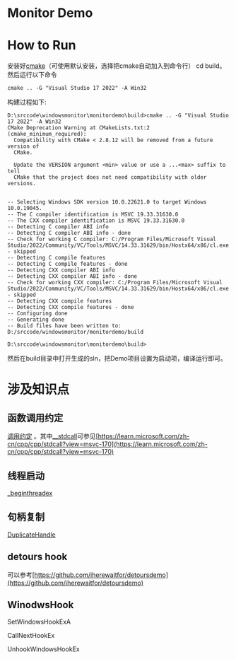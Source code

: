 # Monitor Demo

# How to Run
安装好[cmake](https://cmake.org/download/)（可使用默认安装，选择把cmake自动加入到命令行）
cd build。然后运行以下命令
```
cmake .. -G "Visual Studio 17 2022" -A Win32
```
构建过程如下:
```
D:\srccode\windowsmonitor\monitordemo\build>cmake .. -G "Visual Studio 17 2022" -A Win32
CMake Deprecation Warning at CMakeLists.txt:2 (cmake_minimum_required):
  Compatibility with CMake < 2.8.12 will be removed from a future version of
  CMake.

  Update the VERSION argument <min> value or use a ...<max> suffix to tell
  CMake that the project does not need compatibility with older versions.


-- Selecting Windows SDK version 10.0.22621.0 to target Windows 10.0.19045.
-- The C compiler identification is MSVC 19.33.31630.0
-- The CXX compiler identification is MSVC 19.33.31630.0
-- Detecting C compiler ABI info
-- Detecting C compiler ABI info - done
-- Check for working C compiler: C:/Program Files/Microsoft Visual Studio/2022/Community/VC/Tools/MSVC/14.33.31629/bin/Hostx64/x86/cl.exe - skipped
-- Detecting C compile features
-- Detecting C compile features - done
-- Detecting CXX compiler ABI info
-- Detecting CXX compiler ABI info - done
-- Check for working CXX compiler: C:/Program Files/Microsoft Visual Studio/2022/Community/VC/Tools/MSVC/14.33.31629/bin/Hostx64/x86/cl.exe - skipped
-- Detecting CXX compile features
-- Detecting CXX compile features - done
-- Configuring done
-- Generating done
-- Build files have been written to: D:/srccode/windowsmonitor/monitordemo/build

D:\srccode\windowsmonitor\monitordemo\build>
```
然后在build目录中打开生成的sln，把Demo项目设置为启动项，编译运行即可。


# 涉及知识点
## 函数调用约定
[调用约定](https://learn.microsoft.com/zh-cn/cpp/cpp/calling-conventions?view=msvc-170)
。其中[__stdcall](https://learn.microsoft.com/zh-cn/cpp/cpp/stdcall?view=msvc-170)可参见[https://learn.microsoft.com/zh-cn/cpp/cpp/stdcall?view=msvc-170](https://learn.microsoft.com/zh-cn/cpp/cpp/stdcall?view=msvc-170)

## 线程启动
[_beginthreadex](https://learn.microsoft.com/zh-cn/cpp/c-runtime-library/reference/beginthread-beginthreadex?view=msvc-170)
## 句柄复制
[DuplicateHandle](https://learn.microsoft.com/zh-cn/windows/win32/api/handleapi/nf-handleapi-duplicatehandle?redirectedfrom=MSDN)
## detours hook
可以参考[https://github.com/iherewaitfor/detoursdemo](https://github.com/iherewaitfor/detoursdemo)
## WinodwsHook
SetWindowsHookExA

CallNextHookEx

UnhookWindowsHookEx